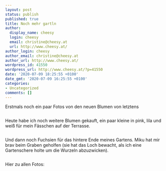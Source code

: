 ```yaml
---
layout: post
status: publish
published: true
title: Noch mehr gartln
author:
  display_name: cheesy
  login: cheesy
  email: christine@cheesy.at
  url: http://www.cheesy.at/
author_login: cheesy
author_email: christine@cheesy.at
author_url: http://www.cheesy.at/
wordpress_id: 41550
wordpress_url: http://www.cheesy.at/?p=41550
date: '2020-07-09 18:25:55 +0100'
date_gmt: '2020-07-09 16:25:55 +0100'
categories:
- Uncategorized
comments: []
---
```

<!-- wp:paragraph -->
Erstmals noch ein paar Fotos von den neuen Blumen von letztens
<!-- /wp:paragraph -->
<!-- wp:image {"id":41506} -->
<figure class="wp-block-image"><img src="{% link _posts/2020-07-09-noch-mehr-gartln/Gartln-001-3.jpg %}" alt="" class="wp-image-41506"></figure>
<!-- /wp:image -->
<!-- wp:paragraph -->
Heute habe ich noch weitere Blumen gekauft, ein paar kleine in pink, lila und weiß für mein Fässchen auf der Terrasse.
<!-- /wp:paragraph -->
<!-- wp:image {"id":41512} -->
<figure class="wp-block-image"><img src="{% link _posts/2020-07-09-noch-mehr-gartln/Gartln-007-2.jpg %}" alt="" class="wp-image-41512"></figure>
<!-- /wp:image -->
<!-- wp:paragraph -->
Und dann noch Fuchsien für das hintere Ende meines Gartens. Miku hat mir brav beim Graben geholfen (sie hat das Loch bewacht, als ich eine Gartenschere holte um die Wurzeln abzuzwicken).
<!-- /wp:paragraph -->
<!-- wp:image {"id":41509} -->
<figure class="wp-block-image"><img src="{% link _posts/2020-07-09-noch-mehr-gartln/Gartln-004-3.jpg %}" alt="" class="wp-image-41509"></figure>
<!-- /wp:image -->
<!-- wp:paragraph -->
Hier zu allen Fotos:
<!-- /wp:paragraph -->
<!-- wp:image {"id":41510,"linkDestination":"custom"} -->
<figure class="wp-block-image"><a href="http://www.cheesy.at/fotos/leben-in-belfast/2020-2/blumen-im-garten/"><img src="{% link _posts/2020-07-09-noch-mehr-gartln/Gartln-005-2.jpg %}" alt="" class="wp-image-41510"></a></figure>
<!-- /wp:image -->
<!-- wp:paragraph -->
<!-- /wp:paragraph -->
